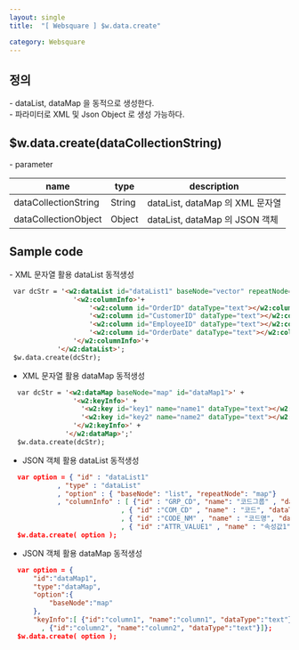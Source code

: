 ```yaml
---
layout: single
title:  "[ Websquare ] $w.data.create"

category: Websquare
---
```



<h2>정의</h2>
- dataList, dataMap 을 동적으로 생성한다.<br>
- 파라미터로 XML 및 Json Object 로 생성 가능하다.

<h2>$w.data.create(dataCollectionString)</h2>
- parameter

|<center>name<center>|<center>type<center>|<center>description<center>|
|---|---|---|
|dataCollectionString|String|dataList, dataMap 의 XML 문자열|
|dataCollectionObject|Object|dataList, dataMap 의 JSON 객체|

<h2>Sample code</h2>
- XML 문자열 활용 dataList 동적생성

```html
 var dcStr = '<w2:dataList id="dataList1" baseNode="vector" repeatNode="item" valueNode=""> '+ 
                '<w2:columnInfo>'+ 
                    '<w2:column id="OrderID" dataType="text"></w2:column>'+ 
                    '<w2:column id="CustomerID" dataType="text"></w2:column>'+ 
                    '<w2:column id="EmployeeID" dataType="text"></w2:column>'+ 
                    '<w2:column id="OrderDate" dataType="text"></w2:column>'+ 
                '</w2:columnInfo>'+ 
            '</w2:dataList>'; 
 $w.data.create(dcStr); 
```

- XML 문자열 활용 dataMap 동적생성

```html
  var dcStr = '<w2:dataMap baseNode="map" id="dataMap1">' + 
                '<w2:keyInfo>' + 
                  '<w2:key id="key1" name="name1" dataType="text"></w2:key>' + 
                  '<w2:key id="key2" name="name2" dataType="text"></w2:key>' + 
                '</w2:keyInfo>' + 
              '</w2:dataMap>';' 
  $w.data.create(dcStr); 
```

- JSON 객체 활용 dataList 동적생성

```json
  var option = { "id" : "dataList1" 
            , "type" : "dataList" 
            , "option" : { "baseNode": "list", "repeatNode": "map"} 
            , "columnInfo" : [ {"id" : "GRP_CD", "name": "코드그룹" , "dataType" :"text" } 
                            , { "id" :"COM_CD" , "name" : "코드", "dataType" :"text" } 
                            , { "id" :"CODE_NM" , "name" : "코드명", "dataType" :"text" } 
                            , { "id" :"ATTR_VALUE1" , "name" : "속성값1", "dataType" :"text" } ] }; 
  $w.data.create( option ); 
```

- JSON 객체 활용 dataMap 동적생성

```json
  var option = { 
      "id":"dataMap1", 
      "type":"dataMap", 
      "option":{ 
          "baseNode":"map" 
      }, 
      "keyInfo":[ {"id":"column1", "name":"column1", "dataType":"text"} 
        , {"id":"column2", "name":"column2", "dataType":"text"}]}; 
  $w.data.create( option );
```